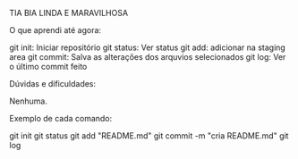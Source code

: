 TIA BIA LINDA E MARAVILHOSA











O que aprendi até agora:

git init: Iniciar repositório
git status: Ver status
git add: adicionar na staging area
git commit: Salva as alterações dos arquvios selecionados
git log: Ver o último commit feito

Dúvidas e dificuldades:

Nenhuma.

Exemplo de cada comando:

git init
git status
git add "README.md"
git commit -m "cria README.md"
git log